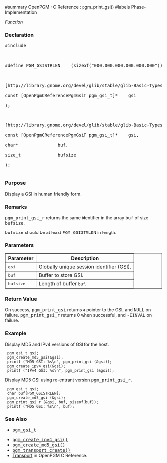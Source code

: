 ﻿#summary OpenPGM : C Reference : pgm\_print\_gsi()
#labels Phase-Implementation

_Function_
### Declaration ###
<pre>
#include <pgm/pgm.h><br>
<br>
#define PGM_GSISTRLEN	 (sizeof("000.000.000.000.000.000"))<br>
<br>
[http://library.gnome.org/devel/glib/stable/glib-Basic-Types.html#gchar gchar]* *pgm_print_gsi* (<br>
const [OpenPgmCReferencePgmGsiT pgm_gsi_t]*    gsi<br>
);<br>
<br>
[http://library.gnome.org/devel/glib/stable/glib-Basic-Types.html#gchar gchar]* *pgm_print_gsi_r* (<br>
const [OpenPgmCReferencePgmGsiT pgm_gsi_t]*    gsi,<br>
char*               buf,<br>
size_t              bufsize<br>
);<br>
</pre>

### Purpose ###
Display a GSI in human friendly form.

### Remarks ###
<tt>pgm_print_gsi_r</tt> returns the same identifier in the array <tt>buf</tt> of size <tt>bufsize</tt>.

<tt>bufsize</tt> should be at least <tt>PGM_GSISTRLEN</tt> in length.


### Parameters ###

<table cellpadding='5' border='1' cellspacing='0'>
<tr>
<th>Parameter</th>
<th>Description</th>
</tr>
<tr>
<td><tt>gsi</tt></td>
<td>Globally unique session identifier (GSI).</td>
</tr><tr>
<td><tt>buf</tt></td>
<td>Buffer to store GSI.</td>
</tr><tr>
<td><tt>bufsize</tt></td>
<td>Length of buffer <tt>buf</tt>.</td>
</tr>
</table>


### Return Value ###
On success, <tt>pgm_print_gsi</tt> returns a pointer to the GSI, and <tt>NULL</tt> on failure.  <tt>pgm_print_gsi_r</tt> returns 0 when successful, and <tt>-EINVAL</tt> on failure.

### Example ###
Display MD5 and IPv4 versions of GSI for the host.

```
 pgm_gsi_t gsi;
 pgm_create_md5_gsi(&gsi);
 printf ("MD5 GSI: %s\n", pgm_print_gsi (&gsi));
 pgm_create_ipv4_gsi(&gsi);
 printf ("IPv4 GSI: %s\n", pgm_print_gsi (&gsi));
```

Display MD5 GSI using re-entrant version <tt>pgm_print_gsi_r</tt>.

```
 pgm_gsi_t gsi;
 char buf[PGM_GSISTRLEN];
 pgm_create_md5_gsi (&gsi);
 pgm_print_gsi_r (&gsi, buf, sizeof(buf));
 printf ("MD5 GSI: %s\n", buf);
```

### See Also ###
  * <tt><a href='OpenPgmCReferencePgmGsiT.md'>pgm_gsi_t</a></tt><br>
<ul><li><tt><a href='OpenPgmCReferencePgmCreateIPv4Gsi.md'>pgm_create_ipv4_gsi()</a></tt><br>
</li><li><tt><a href='OpenPgmCReferencePgmCreateMD5Gsi.md'>pgm_create_md5_gsi()</a></tt><br>
</li><li><tt><a href='OpenPgmCReferencePgmTransportCreate.md'>pgm_transport_create()</a></tt><br>
</li><li><a href='OpenPgmCReferenceTransport.md'>Transport</a> in OpenPGM C Reference.